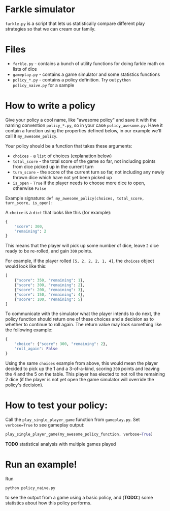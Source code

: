 # Farkle simulator

`farkle.py` is a script that lets us statistically compare different play strategies so that we can cream our family.

# Files

 * `farkle.py` - contains a bunch of utility functions for doing farkle math on lists of dice
 * `gameplay.py` - contains a game simulator and some statistics functions
 * `policy_*.py` - contains a policy definition. Try out `python policy_naive.py` for a sample

# How to write a policy

Give your policy a cool name, like "awesome policy" and save it with the naming convention `policy_*.py`, so in your case `policy_awesome.py`. Have it contain a function using the properties defined below, in our example we'll call it `my_awesome_policy`.

Your policy should be a function that takes these arguments:

 - `choices` - a `list` of choices (explanation below)
 - `total_score` - the total score of the game so far, not including points from dice picked up in the current turn
 - `turn_score` - the score of the current turn so far, not including any newly thrown dice which have not yet been picked up
 - `is_open` - `True` if the player needs to choose more dice to open, otherwise `False`

Example signature: `def my_awesome_policy(choices, total_score, turn_score, is_open):`

A `choice` is a `dict` that looks like this (for example):

```python
{
    "score": 300,
    "remaining": 2
}

```

This means that the player will pick up some number of dice, leave `2` dice ready to be re-rolled, and gain `300` points.

For example, if the player rolled `[5, 2, 2, 2, 1, 4]`, the `choices` object would look like this:

```python
[
    {"score": 350, "remaining": 1},
    {"score": 300, "remaining": 2},
    {"score": 200, "remaining": 3},
    {"score": 150, "remaining": 4},
    {"score": 100, "remaining": 5}
]

```

To communicate with the simulator what the player intends to do next, the policy function should return one of these choices and a decision as to whether to continue to roll again.  The return value may look something like the following example:

```python
{
    "choice": {"score": 300, "remaining": 2},
    "roll_again": False
}

```

Using the same `choices` example from above, this would mean the player decided to pick up the 1 and a 3-of-a-kind, scoring `300` points and leaving the 4 and the 5 on the table. This player has elected to not roll the remaining 2 dice (if the player is not yet open the game simulator will override the policy's decision).

# How to test your policy:

Call the `play_single_player_game` function from `gameplay.py`. Set `verbose=True` to see gameplay output:

```python
play_single_player_game(my_awesome_policy_function, verbose=True)
```

**TODO** statistical analysis with multiple games played

# Run an example!

Run 

```
python policy_naive.py
```

to see the output from a game using a basic policy, and (**TODO:**) some statistics about how this policy performs.